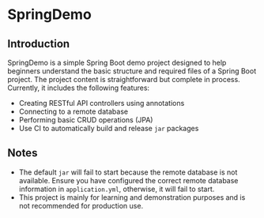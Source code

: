 # SpringDemo

## Introduction

SpringDemo is a simple Spring Boot demo project designed to help beginners understand the basic structure and required files of a Spring Boot project. The project content is straightforward but complete in process. Currently, it includes the following features:

- Creating RESTful API controllers using annotations
- Connecting to a remote database
- Performing basic CRUD operations (JPA)
- Use CI to automatically build and release `jar` packages


## Notes

- The default `jar` will fail to start because the remote database is not available. Ensure you have configured the correct remote database information in `application.yml`, otherwise, it will fail to start.
- This project is mainly for learning and demonstration purposes and is not recommended for production use.
